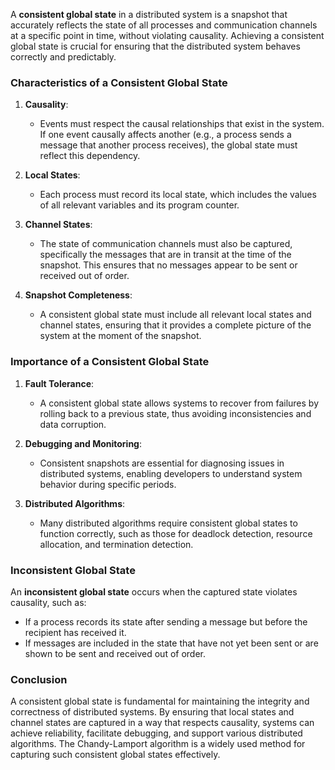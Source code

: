 A **consistent global state** in a distributed system is a snapshot that accurately reflects the state of all processes and communication channels at a specific point in time, without violating causality. Achieving a consistent global state is crucial for ensuring that the distributed system behaves correctly and predictably.

### Characteristics of a Consistent Global State

1. **Causality**:
   - Events must respect the causal relationships that exist in the system. If one event causally affects another (e.g., a process sends a message that another process receives), the global state must reflect this dependency.

2. **Local States**:
   - Each process must record its local state, which includes the values of all relevant variables and its program counter.

3. **Channel States**:
   - The state of communication channels must also be captured, specifically the messages that are in transit at the time of the snapshot. This ensures that no messages appear to be sent or received out of order.

4. **Snapshot Completeness**:
   - A consistent global state must include all relevant local states and channel states, ensuring that it provides a complete picture of the system at the moment of the snapshot.

### Importance of a Consistent Global State

1. **Fault Tolerance**:
   - A consistent global state allows systems to recover from failures by rolling back to a previous state, thus avoiding inconsistencies and data corruption.

2. **Debugging and Monitoring**:
   - Consistent snapshots are essential for diagnosing issues in distributed systems, enabling developers to understand system behavior during specific periods.

3. **Distributed Algorithms**:
   - Many distributed algorithms require consistent global states to function correctly, such as those for deadlock detection, resource allocation, and termination detection.

### Inconsistent Global State

An **inconsistent global state** occurs when the captured state violates causality, such as:

- If a process records its state after sending a message but before the recipient has received it.
- If messages are included in the state that have not yet been sent or are shown to be sent and received out of order.

### Conclusion

A consistent global state is fundamental for maintaining the integrity and correctness of distributed systems. By ensuring that local states and channel states are captured in a way that respects causality, systems can achieve reliability, facilitate debugging, and support various distributed algorithms. The Chandy-Lamport algorithm is a widely used method for capturing such consistent global states effectively.
